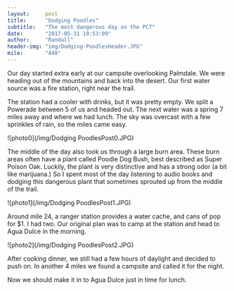 ```yaml
---
layout:     post
title:      "Dodging Poodles"
subtitle:   "The most dangerous day on the PCT"
date:       "2017-05-31 19:53:09"
author:     "Randall"
header-img: "img/Dodging-PoodlesHeader.JPG"
mile:       "440"
---
```

Our day started extra early at our campsite overlooking Palmdale. We were heading out of the mountains and back into the desert. Our first water source was a fire station, right near the trail.

The station had a cooler with drinks, but it was pretty empty. We split a Powerade between 5 of us and headed out. The next water was a spring 7 miles away and where we had lunch. The sky was overcast with a few sprinkles of rain, so the miles came easy.

![photo0](/img/Dodging PoodlesPost0.JPG)

The middle of the day also took us through a large burn area. These burn areas often have a plant called Poodle Dog Bush, best described as Super Poison Oak. Luckily, the plant is very distinctive and has a strong odor (a bit like marijuana.) So I spent most of the day listening to audio books and dodging this dangerous plant that sometimes sprouted up from the middle of the trail.

![photo1](/img/Dodging PoodlesPost1.JPG)

Around mile 24, a ranger station provides a water cache, and cans of pop for $1. I had two. Our original plan was to camp at the station and head to Agua Dulce in the morning.

![photo2](/img/Dodging PoodlesPost2.JPG)

After cooking dinner, we still had a few hours of daylight and decided to push on. In another 4 miles we found a campsite and called it for the night. 

Now we should make it in to Agua Dulce just in time for lunch.
